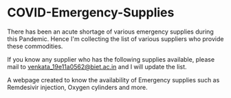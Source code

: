 # COVID-Emergency-Supplies

There has been an acute shortage of various emergency supplies during this Pandemic. Hence I'm collecting the list of various suppliers who provide these commodities.


If you know any supplier who has the following supplies available, please mail to venkata_19e11a0562@biet.ac.in and I will update the list.


A webpage created to know the availability of Emergency supplies such as  Remdesivir injection, Oxygen cylinders and more. 
